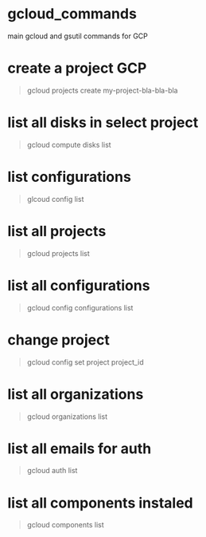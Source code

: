 # gcloud_commands

main gcloud and gsutil commands for GCP

# create a project GCP
> gcloud projects create my-project-bla-bla-bla

# list all disks in select project
> gcloud compute disks list

# list configurations
> glcoud config list

# list all projects
> gcloud projects list

# list all configurations
> gcloud config configurations list

# change project
> gcloud config set project project_id

# list all organizations
> gcloud organizations list

# list all emails for auth
> gcloud auth list

# list all components instaled
> gcloud components list

